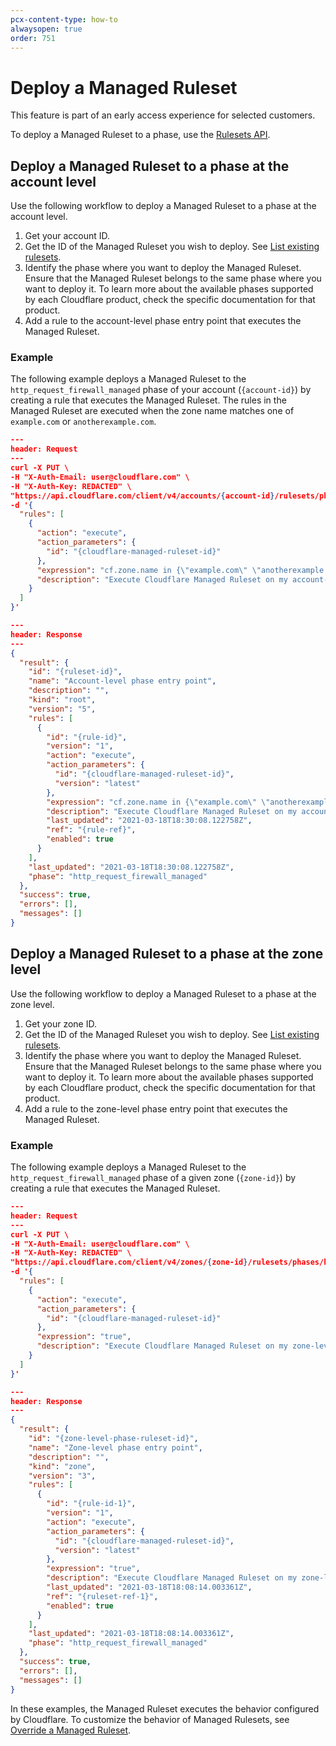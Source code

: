 ```yaml
---
pcx-content-type: how-to
alwaysopen: true
order: 751
---
```


# Deploy a Managed Ruleset

<Aside type='note' header='Note'>

This feature is part of an early access experience for selected customers.

</Aside>

To deploy a Managed Ruleset to a phase, use the [Rulesets API](/cf-rulesets/rulesets-api).

## Deploy a Managed Ruleset to a phase at the account level

Use the following workflow to deploy a Managed Ruleset to a phase at the account level.

1. Get your account ID.
1. Get the ID of the Managed Ruleset you wish to deploy. See [List existing rulesets](/cf-rulesets/rulesets-api/view#list-existing-rulesets).
1. Identify the phase where you want to deploy the Managed Ruleset. Ensure that the Managed Ruleset belongs to the same phase where you want to deploy it. To learn more about the available phases supported by each Cloudflare product, check the specific documentation for that product.
1. Add a rule to the account-level phase entry point that executes the Managed Ruleset.

### Example

The following example deploys a Managed Ruleset to the `http_request_firewall_managed` phase of your account (`{account-id}`) by creating a rule that executes the Managed Ruleset. The rules in the Managed Ruleset are executed when the zone name matches one of `example.com` or `anotherexample.com`.

```json
---
header: Request
---
curl -X PUT \
-H "X-Auth-Email: user@cloudflare.com" \
-H "X-Auth-Key: REDACTED" \
"https://api.cloudflare.com/client/v4/accounts/{account-id}/rulesets/phases/http_request_firewall_managed/entrypoint" \
-d '{
  "rules": [
    {
      "action": "execute",
      "action_parameters": {
        "id": "{cloudflare-managed-ruleset-id}"
      },
      "expression": "cf.zone.name in {\"example.com\" \"anotherexample.com\"}",
      "description": "Execute Cloudflare Managed Ruleset on my account-level phase entry point"
    }
  ]
}'
```

```json
---
header: Response
---
{
  "result": {
    "id": "{ruleset-id}",
    "name": "Account-level phase entry point",
    "description": "",
    "kind": "root",
    "version": "5",
    "rules": [
      {
        "id": "{rule-id}",
        "version": "1",
        "action": "execute",
        "action_parameters": {
          "id": "{cloudflare-managed-ruleset-id}",
          "version": "latest"
        },
        "expression": "cf.zone.name in {\"example.com\" \"anotherexample.com\"}",
        "description": "Execute Cloudflare Managed Ruleset on my account-level phase entry point",
        "last_updated": "2021-03-18T18:30:08.122758Z",
        "ref": "{rule-ref}",
        "enabled": true
      }
    ],
    "last_updated": "2021-03-18T18:30:08.122758Z",
    "phase": "http_request_firewall_managed"
  },
  "success": true,
  "errors": [],
  "messages": []
}
```

## Deploy a Managed Ruleset to a phase at the zone level

Use the following workflow to deploy a Managed Ruleset to a phase at the zone level.

1. Get your zone ID.
1. Get the ID of the Managed Ruleset you wish to deploy. See [List existing rulesets](/cf-rulesets/rulesets-api/view#list-existing-rulesets).
1. Identify the phase where you want to deploy the Managed Ruleset. Ensure that the Managed Ruleset belongs to the same phase where you want to deploy it. To learn more about the available phases supported by each Cloudflare product, check the specific documentation for that product.
1. Add a rule to the zone-level phase entry point that executes the Managed Ruleset.

### Example

The following example deploys a Managed Ruleset to the `http_request_firewall_managed` phase of a given zone (`{zone-id}`) by creating a rule that executes the Managed Ruleset.

```json
---
header: Request
---
curl -X PUT \
-H "X-Auth-Email: user@cloudflare.com" \
-H "X-Auth-Key: REDACTED" \
"https://api.cloudflare.com/client/v4/zones/{zone-id}/rulesets/phases/http_request_firewall_managed/entrypoint" \
-d '{
  "rules": [
    {
      "action": "execute",
      "action_parameters": {
        "id": "{cloudflare-managed-ruleset-id}"
      },
      "expression": "true",
      "description": "Execute Cloudflare Managed Ruleset on my zone-level phase entry point"
    }
  ]
}'
```

```json
---
header: Response
---
{
  "result": {
    "id": "{zone-level-phase-ruleset-id}",
    "name": "Zone-level phase entry point",
    "description": "",
    "kind": "zone",
    "version": "3",
    "rules": [
      {
        "id": "{rule-id-1}",
        "version": "1",
        "action": "execute",
        "action_parameters": {
          "id": "{cloudflare-managed-ruleset-id}",
          "version": "latest"
        },
        "expression": "true",
        "description": "Execute Cloudflare Managed Ruleset on my zone-level phase entry point",
        "last_updated": "2021-03-18T18:08:14.003361Z",
        "ref": "{ruleset-ref-1}",
        "enabled": true
      }
    ],
    "last_updated": "2021-03-18T18:08:14.003361Z",
    "phase": "http_request_firewall_managed"
  },
  "success": true,
  "errors": [],
  "messages": []
}
```

In these examples, the Managed Ruleset executes the behavior configured by Cloudflare. To customize the behavior of Managed Rulesets, see [Override a Managed Ruleset](/cf-rulesets/managed-rulesets/override-managed-ruleset).
